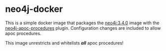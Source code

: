 # neo4j-docker

This is a simple docker image that packages the [neo4j:3.4.0](https://hub.docker.com/_/neo4j) image with the [neo4j-apoc-procedures](https://github.com/neo4j-contrib/neo4j-apoc-procedures) plugin. Configuration changes are included to allow apoc procedures.

This image unrestricts and whitelists __***all***__ apoc procedures!
